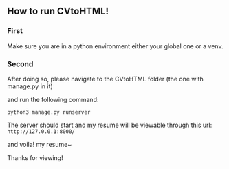 ## How to run CVtoHTML! ##

### First ###

Make sure you are in a python environment either your global one or a venv.

### Second ###
After doing so, please navigate to the CVtoHTML folder (the one with manage.py in it)

and run the following command:

`python3 manage.py runserver`

The server should start and my resume will be viewable through this url:
`http://127.0.0.1:8000/`

and voila! my resume~

Thanks for viewing!